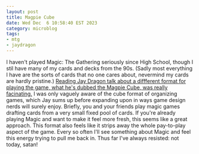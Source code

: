 ```yaml
---
layout: post
title: Magpie Cube
date: Wed Dec  6 10:58:40 EST 2023
category: microblog
tags:
- mtg
- jaydragon
---
```


I haven't played Magic: The Gathering seriously since High School, though I stil have many of my cards and decks from the 90s. (Sadly most everything I have are the sorts of cards that no one cares about, nevermind my cards are hardly pristine.) [Reading Jay Dragon talk about a diffferent format for playing the game, what he's dubbed the Magpie Cube, was really facinating.][1] I was only vaguely aware of the cube format of organizing games, which Jay sums up before expanding upon in ways game design nerds will surely enjoy. Briefly, you and your friends play magic games drafting cards from a very small fixed pool of cards. If you're already playing Magic and want to make it feel more fresh, this seems like a great approach. This format also feels like it strips away the whole pay-to-play aspect of the game. Every so often I'll see something about Magic and feel this energy trying to pull me back in. Thus far I've always resisted: not today, satan! 

[1]: https://possumcreek.medium.com/the-magpies-cube-54eac20f36fd
